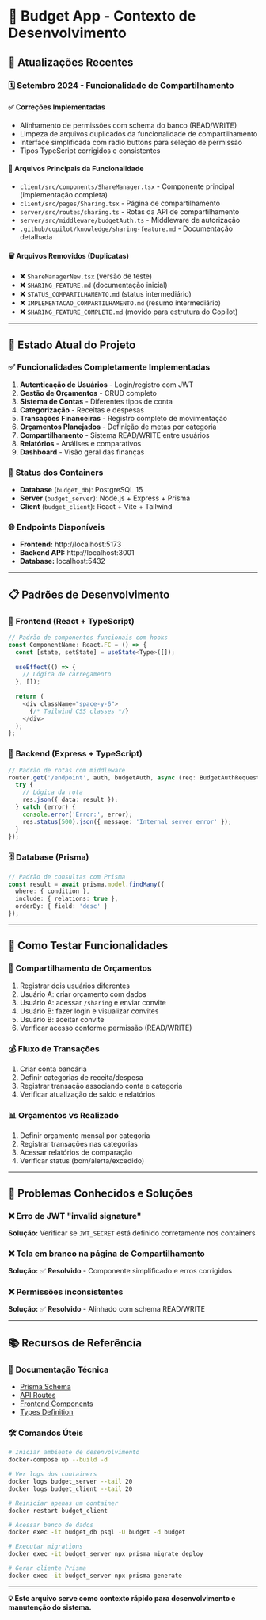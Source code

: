 # 🚀 Budget App - Contexto de Desenvolvimento

## 📝 Atualizações Recentes

### 🗓️ Setembro 2024 - Funcionalidade de Compartilhamento

#### ✅ **Correções Implementadas**
- Alinhamento de permissões com schema do banco (READ/WRITE)
- Limpeza de arquivos duplicados da funcionalidade de compartilhamento
- Interface simplificada com radio buttons para seleção de permissão
- Tipos TypeScript corrigidos e consistentes

#### 📁 **Arquivos Principais da Funcionalidade**
- `client/src/components/ShareManager.tsx` - Componente principal (implementação completa)
- `client/src/pages/Sharing.tsx` - Página de compartilhamento
- `server/src/routes/sharing.ts` - Rotas da API de compartilhamento
- `server/src/middleware/budgetAuth.ts` - Middleware de autorização
- `.github/copilot/knowledge/sharing-feature.md` - Documentação detalhada

#### 🗑️ **Arquivos Removidos (Duplicatas)**
- ❌ `ShareManagerNew.tsx` (versão de teste)
- ❌ `SHARING_FEATURE.md` (documentação inicial)
- ❌ `STATUS_COMPARTILHAMENTO.md` (status intermediário)
- ❌ `IMPLEMENTACAO_COMPARTILHAMENTO.md` (resumo intermediário)
- ❌ `SHARING_FEATURE_COMPLETE.md` (movido para estrutura do Copilot)

---

## 🎯 Estado Atual do Projeto

### ✅ **Funcionalidades Completamente Implementadas**
1. **Autenticação de Usuários** - Login/registro com JWT
2. **Gestão de Orçamentos** - CRUD completo
3. **Sistema de Contas** - Diferentes tipos de conta
4. **Categorização** - Receitas e despesas
5. **Transações Financeiras** - Registro completo de movimentação
6. **Orçamentos Planejados** - Definição de metas por categoria
7. **Compartilhamento** - Sistema READ/WRITE entre usuários
8. **Relatórios** - Análises e comparativos
9. **Dashboard** - Visão geral das finanças

### 🔧 **Status dos Containers**
- **Database** (`budget_db`): PostgreSQL 15
- **Server** (`budget_server`): Node.js + Express + Prisma
- **Client** (`budget_client`): React + Vite + Tailwind

### 🌐 **Endpoints Disponíveis**
- **Frontend:** http://localhost:5173
- **Backend API:** http://localhost:3001
- **Database:** localhost:5432

---

## 📋 Padrões de Desenvolvimento

### 🎨 **Frontend (React + TypeScript)**
```typescript
// Padrão de componentes funcionais com hooks
const ComponentName: React.FC = () => {
  const [state, setState] = useState<Type>([]);
  
  useEffect(() => {
    // Lógica de carregamento
  }, []);
  
  return (
    <div className="space-y-6">
      {/* Tailwind CSS classes */}
    </div>
  );
};
```

### 🔧 **Backend (Express + TypeScript)**
```typescript
// Padrão de rotas com middleware
router.get('/endpoint', auth, budgetAuth, async (req: BudgetAuthRequest, res) => {
  try {
    // Lógica da rota
    res.json({ data: result });
  } catch (error) {
    console.error('Error:', error);
    res.status(500).json({ message: 'Internal server error' });
  }
});
```

### 🗄️ **Database (Prisma)**
```typescript
// Padrão de consultas com Prisma
const result = await prisma.model.findMany({
  where: { condition },
  include: { relations: true },
  orderBy: { field: 'desc' }
});
```

---

## 🧪 Como Testar Funcionalidades

### 🔐 **Compartilhamento de Orçamentos**
1. Registrar dois usuários diferentes
2. Usuário A: criar orçamento com dados
3. Usuário A: acessar `/sharing` e enviar convite
4. Usuário B: fazer login e visualizar convites
5. Usuário B: aceitar convite
6. Verificar acesso conforme permissão (READ/WRITE)

### 💰 **Fluxo de Transações**
1. Criar conta bancária
2. Definir categorias de receita/despesa
3. Registrar transação associando conta e categoria
4. Verificar atualização de saldo e relatórios

### 📊 **Orçamentos vs Realizado**
1. Definir orçamento mensal por categoria
2. Registrar transações nas categorias
3. Acessar relatórios de comparação
4. Verificar status (bom/alerta/excedido)

---

## 🚨 Problemas Conhecidos e Soluções

### ❌ **Erro de JWT "invalid signature"**
**Solução:** Verificar se `JWT_SECRET` está definido corretamente nos containers

### ❌ **Tela em branco na página de Compartilhamento**
**Solução:** ✅ **Resolvido** - Componente simplificado e erros corrigidos

### ❌ **Permissões inconsistentes**
**Solução:** ✅ **Resolvido** - Alinhado com schema READ/WRITE

---

## 📚 Recursos de Referência

### 🔗 **Documentação Técnica**
- [Prisma Schema](../server/prisma/schema.prisma)
- [API Routes](../server/src/routes/)
- [Frontend Components](../client/src/components/)
- [Types Definition](../client/src/types/index.ts)

### 🛠️ **Comandos Úteis**
```bash
# Iniciar ambiente de desenvolvimento
docker-compose up --build -d

# Ver logs dos containers
docker logs budget_server --tail 20
docker logs budget_client --tail 20

# Reiniciar apenas um container
docker restart budget_client

# Acessar banco de dados
docker exec -it budget_db psql -U budget -d budget

# Executar migrations
docker exec -it budget_server npx prisma migrate deploy

# Gerar cliente Prisma
docker exec -it budget_server npx prisma generate
```

---

**💡 Este arquivo serve como contexto rápido para desenvolvimento e manutenção do sistema.**
